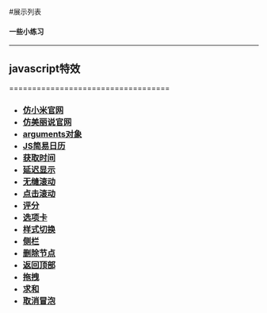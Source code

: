 #展示列表
<h4>一些小练习</h4><hr/>
<h2>javascript特效</h2>
===================================
<h3>
<ul>
<li><a href="http://misliu.github.io/web/xiaomi/index.html">仿小米官网</a></li>
<li><a href="">仿美丽说官网</a></li>
<li><a href="http://misliu.github.io/web/coding/arguments.html">arguments对象</li>
<li><a href="http://misliu.github.io/web/coding/calendar.html">JS简易日历</a></li>
<li><a href="http://misliu.github.io/web/coding/clock.html">获取时间</a></li>
<li><a href="http://misliu.github.io/web/coding/delay.html">延迟显示</a></li>
<li><a href="http://misliu.github.io/web/coding/marquee.html">无缝滚动</a></li>
<li><a href="http://misliu.github.io/web/coding/marquee1.html">点击滚动</a></li>
<li><a href="http://misliu.github.io/web/coding/score.html">评分</a></li>
<li><a href="http://misliu.github.io/web/coding/tab.html">选项卡</a></li>
<li><a href="http://misliu.github.io/web/coding/toggleCss.html">样式切换</a></li>
<li><a href="http://misliu.github.io/web/coding/%E4%BE%A7%E8%BE%B9%E6%A0%8F.html">侧栏</a></li>
<li><a href="http://misliu.github.io/web/coding/%E5%85%A8%E9%80%89%E4%B8%8E%E5%88%A0%E9%99%A4.html">删除节点</a></li>
<li><a href="http://misliu.github.io/web/coding/%E5%9B%9E%E5%88%B0%E9%A1%B6%E9%83%A8.html">返回顶部</a></li>
<li><a href="http://misliu.github.io/web/coding/%E6%8B%96%E6%8B%BD.html">拖拽</a></li>
<li><a href="http://misliu.github.io/web/coding/%E6%B1%82%E5%92%8C.html">求和</a></li>
<li><a href="http://misliu.github.io/web/coding/%E9%9F%B3%E4%B9%90%E5%88%97%E8%A1%A8%E4%B8%8E%E9%98%BB%E6%AD%A2%E4%BA%8B%E4%BB%B6%E5%86%92%E6%B3%A1.html">取消冒泡</a></li>
<ul>  
</h3>

